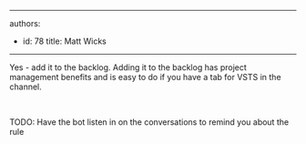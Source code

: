 

---
authors:
  - id: 78
    title: Matt Wicks
---




<span class='intro'> ​​Yes - add it to the backlog. Adding it to
the backlog has project management benefits and is easy to do if you have a tab
for VSTS in the channel.<br> </span>

<p><br></p><p>​TODO&#58; Have the bot listen in on the conversations to remind you about the rule<br><br></p>



